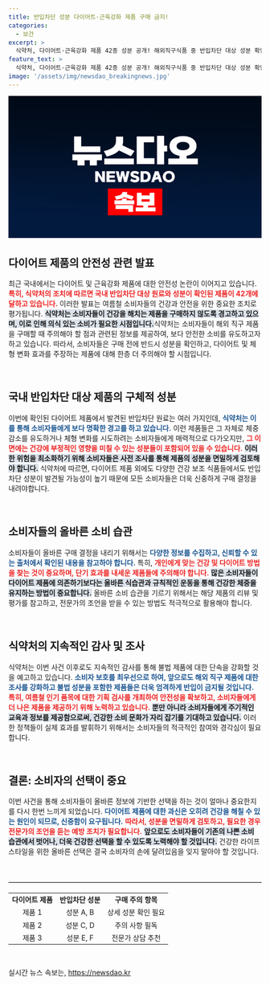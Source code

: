 ```yaml
---
title: 반입차단 성분 다이어트·근육강화 제품 구매 금지!
categories:
  - 보건
excerpt: >
  식약처, 다이어트·근육강화 제품 42종 성분 공개! 해외직구식품 중 반입차단 대상 성분 확인! 여름철 안전한 소비를 위해 반드시 클릭하세요!
feature_text: >
  식약처, 다이어트·근육강화 제품 42종 성분 공개! 해외직구식품 중 반입차단 대상 성분 확인! 여름철 안전한 소비를 위해 반드시 클릭하세요!
image: '/assets/img/newsdao_breakingnews.jpg'
---
```


<p><img src="/assets/img/newsdao_breakingnews.jpg" alt="bookingtag 속보" /></p>

<h2 data-ke-size="size26">다이어트 제품의 안전성 관련 발표</h2>

<p data-ke-size="size16">최근 국내에서는 다이어트 및 근육강화 제품에 대한 안전성 논란이 이어지고 있습니다. <b><span style="color: #ee2323;">특히, 식약처의 조치에 따르면 국내 반입차단 대상 원료와 성분이 확인된 제품이 42개에 달하고 있습니다.</span></b> 이러한 발표는 여름철 소비자들의 건강과 안전을 위한 중요한 조치로 평가됩니다. <b><span style="background-color: #21538527;">식약처는 소비자들이 건강을 해치는 제품을 구매하지 않도록 경고하고 있으며, 이로 인해 의식 있는 소비가 필요한 시점입니다.</span></b>식약처는 소비자들이 해외 직구 제품을 구매할 때 주의해야 할 점과 관련된 정보를 제공하여, 보다 안전한 소비를 유도하고자 하고 있습니다. 따라서, 소비자들은 구매 전에 반드시 성분을 확인하고, 다이어트 및 체형 변화 효과를 주장하는 제품에 대해 한층 더 주의해야 할 시점입니다.</p>

<p data-ke-size="size16">&nbsp;</p>

<h2 data-ke-size="size26">국내 반입차단 대상 제품의 구체적 성분</h2>

<p data-ke-size="size16">이번에 확인된 다이어트 제품에서 발견된 반입차단 원료는 여러 가지인데, <b><span style="color: #1a5490;">식약처는 이를 통해 소비자들에게 보다 명확한 경고를 하고 있습니다.</span></b> 이런 제품들은 그 자체로 체중 감소를 유도하거나 체형 변화를 시도하려는 소비자들에게 매력적으로 다가오지만, <b><span style="color: #ee2323;">그 이면에는 건강에 부정적인 영향을 미칠 수 있는 성분들이 포함되어 있을 수 있습니다.</span></b> <b><span style="background-color: #21538527;">이러한 위험을 최소화하기 위해 소비자들은 사전 조사를 통해 제품의 성분을 면밀하게 검토해야 합니다.</span></b> 식약처에 따르면, 다이어트 제품 외에도 다양한 건강 보조 식품들에서도 반입차단 성분이 발견될 가능성이 높기 때문에 모든 소비자들은 더욱 신중하게 구매 결정을 내려야합니다.</p>

<p data-ke-size="size16">&nbsp;</p>

<h2 data-ke-size="size26">소비자들의 올바른 소비 습관</h2>

<p data-ke-size="size16">소비자들이 올바른 구매 결정을 내리기 위해서는 <b><span style="color: #1a5490;">다양한 정보를 수집하고, 신뢰할 수 있는 출처에서 확인된 내용을 참고하야 합니다.</span></b> 특히, <b><span style="color: #ee2323;">개인에게 맞는 건강 및 다이어트 방법을 찾는 것이 중요하며, 단기 효과를 내세운 제품들에 주의해야 합니다.</span></b> <b><span style="background-color: #21538527;">많은 소비자들이 다이어트 제품에 의존하기보다는 올바른 식습관과 규칙적인 운동을 통해 건강한 체중을 유지하는 방법이 중요합니다.</span></b> 올바른 소비 습관을 기르기 위해서는 해당 제품의 리뷰 및 평가를 참고하고, 전문가의 조언을 받을 수 있는 방법도 적극적으로 활용해야 합니다.</p>

<p data-ke-size="size16">&nbsp;</p>

<h2 data-ke-size="size26">식약처의 지속적인 감사 및 조사</h2>

<p data-ke-size="size16">식약처는 이번 사건 이후로도 지속적인 감사를 통해 불법 제품에 대한 단속을 강화할 것을 예고하고 있습니다. <b><span style="color: #1a5490;">소비자 보호를 최우선으로 하여, 앞으로도 해외 직구 제품에 대한 조사를 강화하고 불법 성분을 포함한 제품들은 더욱 엄격하게 반입이 금지될 것입니다.</span></b> <b><span style="color: #ee2323;">특히, 여름철 인기 품목에 대한 기획 검사를 개최하여 안전성을 확보하고, 소비자들에게 더 나은 제품을 제공하기 위해 노력하고 있습니다.</span></b> <b><span style="background-color: #21538527;">뿐만 아니라 소비자들에게 주기적인 교육과 정보를 제공함으로써, 건강한 소비 문화가 자리 잡기를 기대하고 있습니다.</span></b> 이러한 정책들이 실제 효과를 발휘하기 위해서는 소비자들의 적극적인 참여와 경각심이 필요합니다.</p>

<p data-ke-size="size16">&nbsp;</p>

<h2 data-ke-size="size26">결론: 소비자의 선택이 중요</h2>

<p data-ke-size="size16">이번 사건을 통해 소비자들이 올바른 정보에 기반한 선택을 하는 것이 얼마나 중요한지를 다시 한번 느끼게 되었습니다. <b><span style="color: #1a5490;">다이어트 제품에 대한 과신은 오히려 건강을 해칠 수 있는 원인이 되므로, 신중함이 요구됩니다.</span></b> <b><span style="color: #ee2323;">따라서, 성분을 면밀하게 검토하고, 필요한 경우 전문가의 조언을 듣는 예방 조치가 필요합니다.</span></b> <b><span style="background-color: #21538527;">앞으로도 소비자들이 기존의 나쁜 소비 습관에서 벗어나, 더욱 건강한 선택을 할 수 있도록 노력해야 할 것입니다.</span></b> 건강한 라이프스타일을 위한 올바른 선택은 결국 소비자의 손에 달려있음을 잊지 말아야 할 것입니다.</p>

<p data-ke-size="size16">&nbsp;</p> 

<hr style="border: none; border-top: 1px solid #ccc; margin: 20px 0;">

<table style="width: 100%; border-collapse: collapse;">
  <tr>
    <td style="text-align: center; height: 17px;"><b>다이어트 제품</b></td>
    <td style="text-align: center; height: 17px;"><b>반입차단 성분</b></td>
    <td style="text-align: center; height: 17px;"><b>구매 주의 항목</b></td>
  </tr>
  <tr>
    <td style="text-align: center; height: 17px;">제품 1</td>
    <td style="text-align: center; height: 17px;">성분 A, B</td>
    <td style="text-align: center; height: 17px;">상세 성분 확인 필요</td>
  </tr>
  <tr>
    <td style="text-align: center; height: 17px;">제품 2</td>
    <td style="text-align: center; height: 17px;">성분 C, D</td>
    <td style="text-align: center; height: 17px;">주의 사항 필독</td>
  </tr>
  <tr>
    <td style="text-align: center; height: 17px;">제품 3</td>
    <td style="text-align: center; height: 17px;">성분 E, F</td>
    <td style="text-align: center; height: 17px;">전문가 상담 추천</td>
  </tr>
</table>

<p data-ke-size="size16">&nbsp;</p>
실시간 뉴스 속보는, <a href="https://newsdao.kr" rel="dofollow">https://newsdao.kr</a>


